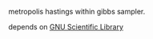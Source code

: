 metropolis hastings within gibbs sampler.

depends on [GNU Scientific Library](https://www.gnu.org/software/gsl/)

